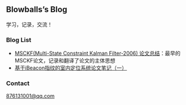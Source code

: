 ## Blowballs’s Blog

学习，记录，交流！

### Blog List

- [MSCKF(Multi-State Constraint Kalman Filter-2006) 论文总结](https://github.com/blowballs/blowballs.github.io/blob/master/MSCKF(Multi-State%20Constraint%20Kalman%20Filter-2006)%20%E8%AE%BA%E6%96%87%E6%80%BB%E7%BB%93.pdf)：最早的MSCKF论文，记录和翻译了论文的主体思想
- [基于iBeacon指纹的室内定位系统论文笔记（一）](https://github.com/blowballs/blowballs.github.io/blob/master/%E5%9F%BA%E4%BA%8EiBeacon%E6%8C%87%E7%BA%B9%E7%9A%84%E5%AE%A4%E5%86%85%E5%AE%9A%E4%BD%8D%E7%B3%BB%E7%BB%9F%E8%AE%BA%E6%96%87%E7%AC%94%E8%AE%B0%EF%BC%88%E4%B8%80%EF%BC%89.md)

### Contact

876131001@qq.com
